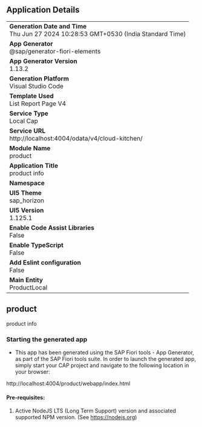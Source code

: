 ## Application Details
|               |
| ------------- |
|**Generation Date and Time**<br>Thu Jun 27 2024 10:28:53 GMT+0530 (India Standard Time)|
|**App Generator**<br>@sap/generator-fiori-elements|
|**App Generator Version**<br>1.13.2|
|**Generation Platform**<br>Visual Studio Code|
|**Template Used**<br>List Report Page V4|
|**Service Type**<br>Local Cap|
|**Service URL**<br>http://localhost:4004/odata/v4/cloud-kitchen/
|**Module Name**<br>product|
|**Application Title**<br>product info|
|**Namespace**<br>|
|**UI5 Theme**<br>sap_horizon|
|**UI5 Version**<br>1.125.1|
|**Enable Code Assist Libraries**<br>False|
|**Enable TypeScript**<br>False|
|**Add Eslint configuration**<br>False|
|**Main Entity**<br>ProductLocal|

## product

product info

### Starting the generated app

-   This app has been generated using the SAP Fiori tools - App Generator, as part of the SAP Fiori tools suite.  In order to launch the generated app, simply start your CAP project and navigate to the following location in your browser:

http://localhost:4004/product/webapp/index.html

#### Pre-requisites:

1. Active NodeJS LTS (Long Term Support) version and associated supported NPM version.  (See https://nodejs.org)



